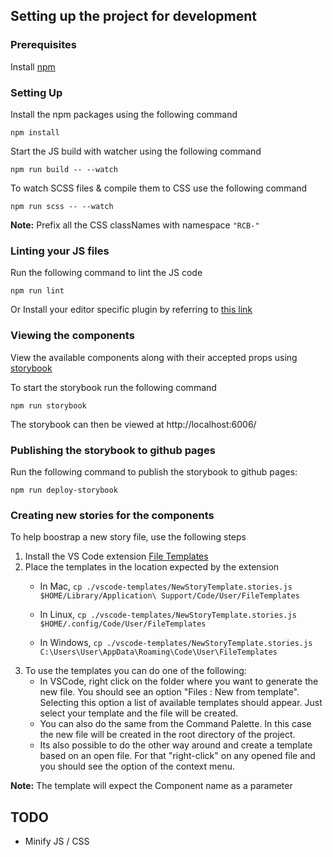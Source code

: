 ## Setting up the project for development

### Prerequisites

Install [npm](https://www.npmjs.com/get-npm)

### Setting Up

Install the npm packages using the following command

```
npm install
```

Start the JS build with watcher using the following command

```
npm run build -- --watch
```

To watch SCSS files & compile them to CSS use the following command

```
npm run scss -- --watch
```

**Note:** Prefix all the CSS classNames with namespace `"RCB-"`

### Linting your JS files

Run the following command to lint the JS code

```
npm run lint
```

Or Install your editor specific plugin by referring to [this link](https://eslint.org/docs/user-guide/integrations)

### Viewing the components

View the available components along with their accepted props using [storybook](https://storybook.js.org/)

To start the storybook run the following command

```
npm run storybook
```

The storybook can then be viewed at http://localhost:6006/

### Publishing the storybook to github pages

Run the following command to publish the storybook to github pages:

```
npm run deploy-storybook
```

### Creating new stories for the components

To help boostrap a new story file, use the following steps

1. Install the VS Code extension [File Templates](https://marketplace.visualstudio.com/items?itemName=brpaz.file-templates)
2. Place the templates in the location expected by the extension
    - In Mac,
    ```cp ./vscode-templates/NewStoryTemplate.stories.js $HOME/Library/Application\ Support/Code/User/FileTemplates```

    - In Linux,
    ```cp ./vscode-templates/NewStoryTemplate.stories.js $HOME/.config/Code/User/FileTemplates```

    - In Windows,
    ```cp ./vscode-templates/NewStoryTemplate.stories.js C:\Users\User\AppData\Roaming\Code\User\FileTemplates```
3. To use the templates you can do one of the following:
    - In VSCode, right click on the folder where you want to generate the new file. You should see an option "Files : New from template". Selecting this option a list of available templates should appear. Just select your template and the file will be created.
    - You can also do the same from the Command Palette. In this case the new file will be created in the root directory of the project.
    - Its also possible to do the other way around and create a template based on an open file. For that "right-click" on any opened file and you should see the option of the context menu.

**Note:** The template will expect the Component name as a parameter

## TODO

- Minify JS / CSS